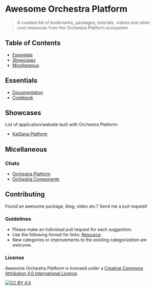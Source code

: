 # Awesome Orchestra Platform

> A curated list of bookmarks, packages, tutorials, videos and other cool resources from the Orchestra Platform ecosystem

## Table of Contents

* [Essentials](#essentials)
* [Showcases](#showcases)
* [Micellaneous](#miscellaneous)

## Essentials

* [Documentation](http://orchestraplatform.com/docs/latest)
* [Cookbook](http://cookbook.orchestraplatform.com)

## Showcases

List of application/website built with Orchestra Platform:

* [KatSana Platform](https://my.katsana.com)

## Micellaneous

### Chats

* [Orchestra Platform](https://gitter.im/orchestral/platform)
* [Orchestra Components](https://gitter.im/orchestral/platform/components)

## Contributing

Found an awesome package, blog, video etc.? Send me a pull request!

### Guidelines

* Please make an individual pull request for each suggestion.
* Use the following format for links: [Resource](URL).
* New categories or improvements to the existing categorization are welcome.

### License

Awesome Orchestra Platform is licensed under a [Creative Commons Attribution 4.0 International License](http://creativecommons.org/licenses/by/4.0/).

[![CC BY 4.0](https://i.creativecommons.org/l/by/4.0/88x31.png)](http://creativecommons.org/licenses/by/4.0/)
